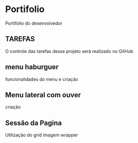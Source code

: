 # Portifolio
Portifolio do desenvolvedor
## TAREFAS 
O controle das tarefas desse projeto será realizado no GitHub

## menu haburguer 

funcionalidades do menu e criação

## Menu lateral com ouver 
criação 
 
## Sessão  da Pagina 
Utilização do grid  imagem wrapper 
